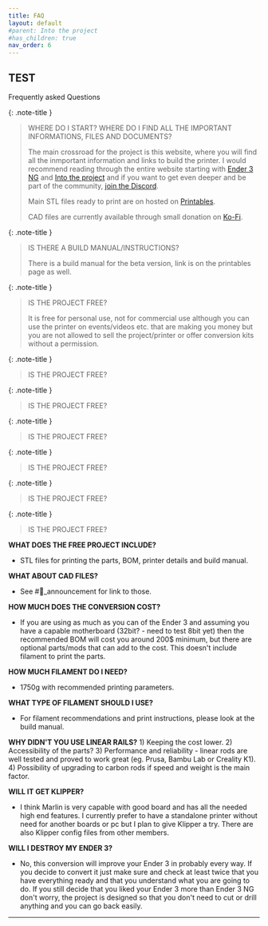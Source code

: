 ```yaml
---
title: FAQ
layout: default
#parent: Into the project
#has_children: true
nav_order: 6
---
```

## TEST
Frequently asked Questions

{: .note-title }
> WHERE DO I START? WHERE DO I FIND ALL THE IMPORTANT INFORMATIONS, FILES AND DOCUMENTS?
>
> The main crossroad for the project is this website, where you will find all the inmportant information and links to build the printer.
> I would recommend reading through the entire website starting with [Ender 3 NG] and [Into the project] and if you want to get even deeper and be part of the community, [join the Discord].
> 
> Main STL files ready to print are on hosted on [Printables].
> 
> CAD files are currently available through small donation on [Ko-Fi].

{: .note-title }
> IS THERE A BUILD MANUAL/INSTRUCTIONS?
>
> There is a build manual for the beta version, link is on the printables page as well.

{: .note-title }
> IS THE PROJECT FREE?
>
> It is free for personal use, not for commercial use although you can use the printer on events/videos etc. that are making you money but you are not allowed to sell the project/printer or offer conversion kits without a permission.

{: .note-title }
> IS THE PROJECT FREE?
>
>

{: .note-title }
> IS THE PROJECT FREE?
>
>

{: .note-title }
> IS THE PROJECT FREE?
>
>

{: .note-title }
> IS THE PROJECT FREE?
>
>

{: .note-title }
> IS THE PROJECT FREE?
>
>

{: .note-title }
> IS THE PROJECT FREE?
>
>

**WHAT DOES THE FREE PROJECT INCLUDE?**
- STL files for printing the parts, BOM, printer details and build manual.

**WHAT ABOUT CAD FILES?**
- See #📢_announcement for link to those.

**HOW MUCH DOES THE CONVERSION COST?**
- If you are using as much as you can of the Ender 3 and assuming you have a capable motherboard (32bit? - need to test 8bit yet) then the recommended BOM will cost you around 200$ minimum, but there are optional parts/mods that can add to the cost. This doesn't include filament to print the parts.

**HOW MUCH FILAMENT DO I NEED?**
- 1750g with recommended printing parameters.

**WHAT TYPE OF FILAMENT SHOULD I USE?**
- For filament recommendations and print instructions, please look at the build manual.

**WHY DIDN'T YOU USE LINEAR RAILS?**
     1) Keeping the cost lower.
     2) Accessibility of the parts?
     3) Performance and reliability - linear rods are well tested and proved to work great (eg. Prusa, Bambu Lab or Creality K1).
     4) Possibility of upgrading to carbon rods if speed and weight is the main factor.

**WILL IT GET KLIPPER?**
- I think Marlin is very capable with good board and has all the needed high end features. I currently prefer to have a standalone printer without need for another boards or pc but I plan to give Klipper a try. There are also Klipper config files from other members.

**WILL I DESTROY MY ENDER 3?**
- No, this conversion will improve your Ender 3 in probably every way. If you decide to convert it just make sure and check at least twice that you have everything ready and that you understand what you are going to do. If you still decide that you liked your Ender 3 more than Ender 3 NG don't worry, the project is designed so that you don't need to cut or drill anything and you can go back easily.


---
[Ender 3 NG]: https://rh3d.github.io/E3NG_docs/
[Into the project]: https://rh3d.github.io/E3NG_docs/into.html
[join the Discord]: https://discord.com/invite/Zkvu6uu2AR
[Printables]: https://www.printables.com/en/model/469280
[Ko-Fi]: https://ko-fi.com/rh3dcz
